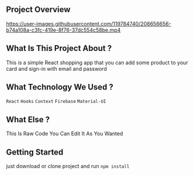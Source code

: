 ## Project Overview
https://user-images.githubusercontent.com/119784740/208656656-b74a108a-c3fc-419e-8f76-37dc554c58be.mp4

## What Is This Project About ?
 This is a simple React shopping app that you can add some product to your card and sign-in with email and password

## What Technology We Used ?
`React` `Hooks` `Context` `Firebase` `Material-UI`

## What Else ?
This Is Raw Code You Can Edit It As You Wanted

## Getting Started
just download or clone project and run `npm install`
